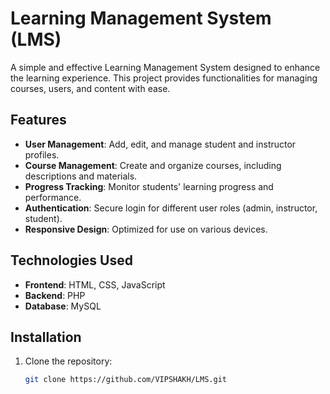 # Learning Management System (LMS)

A simple and effective Learning Management System designed to enhance the learning experience. This project provides functionalities for managing courses, users, and content with ease.

## Features
- **User Management**: Add, edit, and manage student and instructor profiles.
- **Course Management**: Create and organize courses, including descriptions and materials.
- **Progress Tracking**: Monitor students' learning progress and performance.
- **Authentication**: Secure login for different user roles (admin, instructor, student).
- **Responsive Design**: Optimized for use on various devices.

## Technologies Used
- **Frontend**: HTML, CSS, JavaScript
- **Backend**: PHP
- **Database**: MySQL

## Installation
1. Clone the repository:
   ```bash
   git clone https://github.com/VIPSHAKH/LMS.git
